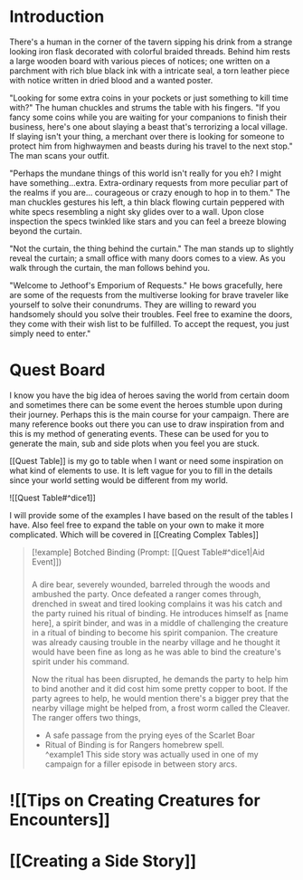 # Introduction 
There's a human in the corner of the tavern sipping his drink from a strange looking iron flask decorated with colorful braided threads. Behind him rests a large wooden board with various pieces of notices; one written on a parchment with rich blue black ink with a intricate seal, a torn leather piece with notice written in dried blood and a wanted poster. 

"Looking for some extra coins in your pockets or just something to kill time with?" The human chuckles and strums the table with his fingers. "If you fancy some coins while you are waiting for your companions to finish their business, here's one about slaying a beast that's terrorizing a local village. If slaying isn't your thing, a merchant over there is looking for someone to protect him from highwaymen and beasts during his travel to the next stop." The man scans your outfit.

"Perhaps the mundane things of this world isn't really for you eh? I might have something...extra. Extra-ordinary requests from more peculiar part of the realms if you are... courageous or crazy enough to hop in to them." The man chuckles gestures his left, a thin black flowing curtain peppered with white specs resembling a night sky glides over to a wall. Upon close inspection the specs twinkled like stars and you can feel a breeze blowing beyond the curtain. 

"Not the curtain, the thing behind the curtain." The man stands up to slightly reveal the curtain; a small office with many doors comes to a view. As you walk through the curtain, the man follows behind you. 

"Welcome to Jethoof's Emporium of Requests." He bows gracefully, here are some of the requests from the multiverse looking for brave traveler like yourself to solve their conundrums. They are willing to reward you handsomely should you solve their troubles.  Feel free to examine the doors, they come with their wish list to be fulfilled. To accept the request, you just simply need to enter."

# Quest Board
I know you have the big idea of heroes saving the world from certain doom and sometimes there can be some event the heroes stumble upon during their journey. Perhaps this is the main course for your campaign.  There are many reference books out there you can use to draw inspiration from and this is my method of generating events. These can be used for you to generate the main, sub and side plots when you feel you are stuck. 

[[Quest Table]] is my go to table when I want or need some inspiration on what kind of elements to use. It is left vague for you to fill in the details since your world setting would be different from my world.

![[Quest Table#^dice1]]

I will provide some of the examples I have based on the result of the tables I have. Also feel free to expand the table on your own to make it more complicated. Which will be covered in [[Creating Complex Tables]]

> [!example] Botched Binding (Prompt: [[Quest Table#^dice1|Aid Event]])
> ### 
> A dire bear, severely wounded, barreled through the woods and ambushed the party. Once defeated a ranger comes through, drenched in sweat and tired looking complains it was his catch and the party ruined his ritual of binding. He introduces himself as [name here], a spirit binder, and was in a middle of challenging the creature in a ritual of binding to become his spirit companion. The creature was already causing trouble in the nearby village and he thought it would have been fine as long as he was able to bind the creature's spirit under his command. 
> 
> Now the ritual has been disrupted, he demands the party to help him to bind another and it did cost him some pretty copper to boot. If the party agrees to help, he would mention there's a bigger prey that the nearby village might be helped from, a frost worm called the Cleaver. The ranger offers two things, 
> - A safe passage from the prying eyes of the Scarlet Boar 
> - Ritual of Binding is for Rangers homebrew spell.  
^example1
This side story was actually used in one of my campaign for a filler episode in between story arcs. 

# ![[Tips on Creating Creatures for Encounters]]

# [[Creating a Side Story]]